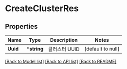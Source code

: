 # CreateClusterRes

## Properties
Name | Type | Description | Notes
------------ | ------------- | ------------- | -------------
**Uuid** | ***string** | 클러스터 UUID | [default to null]

[[Back to Model list]](../README.md#documentation-for-models) [[Back to API list]](../README.md#documentation-for-api-endpoints) [[Back to README]](../README.md)


